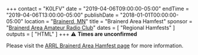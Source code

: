 +++
contact = "K0LFV"
date = "2019-04-06T09:00:00-05:00"
endTime = "2019-04-06T13:00:00-05:00"
publishDate = "2018-01-01T00:00:00-05:00"
location = "[Brainerd, MN](https://www.google.com/maps/place/1115+Wright+St,+Brainerd,+MN+56401/@46.337124,-94.1948537,17z/)"
title = "Brainerd Area Hamfest"
sponsor = "[Brainerd Area Amateur Radio Club](http://brainerdham.org/)"
dates = [ "Regional Hamfests" ]
outputs = [ "HTML" ]
+++
:warning: **Times are unconfirmed**

Please visit the
[ARRL Brainerd Area Hamfest page](http://www.arrl.org/hamfests/brainerd-area-hamfest-5)
for more information.


